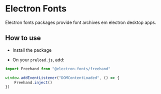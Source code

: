 # Electron Fonts

Electron fonts packages provide font archives em electron desktop apps.

## How to use

* Install the package

* On your `preload.js`, add:

```ts
import Freehand from "@electron-fonts/freehand"

window.addEventListener("DOMContentLoaded", () => {
    Freehand.inject()
})
```